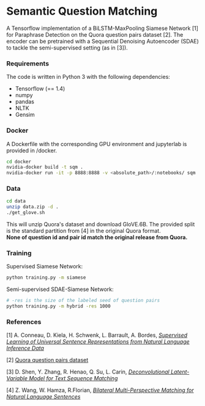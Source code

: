 Semantic Question Matching
====

A Tensorflow implementation of a BiLSTM-MaxPooling Siamese Network [1] for Paraphrase Detection on the Quora question pairs dataset [2]. The encoder can be pretrained with a Sequential Denoising Autoencoder (SDAE)
to tackle the semi-supervised setting (as in [3]).

### Requirements
The code is written in Python 3 with the following dependencies:

* Tensorflow (== 1.4)
* numpy
* pandas
* NLTK
* Gensim

### Docker
A Dockerfile with the corresponding GPU environment and jupyterlab is provided in /docker.
```bash
cd docker
nvidia-docker build -t sqm .
nvidia-docker run -it -p 8888:8888 -v <absolute_path>/:notebooks/ sqm
```

### Data
```bash
cd data
unzip data.zip -d .
./get_glove.sh
``` 

This will unzip Quora's dataset and download GloVE.6B.
The provided split is the standard partition from [4] in the original Quora format.   
**None of question id and pair id match the original release from Quora.**

### Training
Supervised Siamese Network:
```bash
python training.py -m siamese
```
Semi-supervised SDAE-Siamese Network:
```bash
# -res is the size of the labeled seed of question pairs
python training.py -m hybrid -res 1000
```

### References

[1] A. Conneau, D. Kiela, H. Schwenk, L. Barrault, A. Bordes, [*Supervised Learning of Universal Sentence Representations from Natural Language Inference Data*](https://arxiv.org/abs/1705.02364)

[2] [Quora question pairs dataset](https://data.quora.com/First-Quora-Dataset-Release-Question-Pairs)

[3] D. Shen, Y. Zhang, R. Henao, Q. Su, L. Carin, [*Deconvolutional Latent-Variable Model for Text Sequence Matching*](https://arxiv.org/abs/1709.07109)

[4] Z. Wang, W. Hamza, R.Florian, [*Bilateral Multi-Perspective Matching for Natural Language Sentences*](https://arxiv.org/abs/1702.03814)
